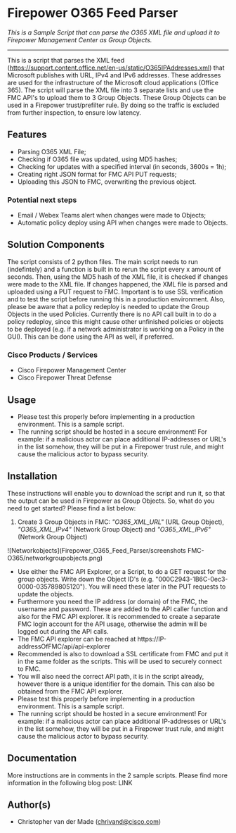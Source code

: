 # Firepower O365 Feed Parser

_This is a Sample Script that can parse the O365 XML file and upload it to Firepower Management Center as Group Objects._

---

This is a script that parses the XML feed (https://support.content.office.net/en-us/static/O365IPAddresses.xml) that Microsoft publishes with URL, IPv4 and IPv6 addresses. These addresses are used for the infrastructure of the Microsoft cloud applications (Office 365). The script will parse the XML file into 3 separate lists and use the FMC API's to upload them to 3 Group Objects. These Group Objects can be used in a Firepower trust/prefilter rule. By doing so the traffic is excluded from further inspection, to ensure low latency. 

## Features

* Parsing O365 XML File;
* Checking if O365 file was updated, using MD5 hashes;
* Checking for updates with a specified interval (in seconds, 3600s = 1h);
* Creating right JSON format for FMC API PUT requests;
* Uploading this JSON to FMC, overwriting the previous object.

### Potential next steps

* Email / Webex Teams alert when changes were made to Objects;
* Automatic policy deploy using API when changes were made to Objects.


## Solution Components

The script consists of 2 python files. The main script needs to run (indefintely) and a function is built in to rerun the script every x amount of seconds. Then, using the MD5 hash of the XML file, it is checked if changes were made to the XML file. If changes happened, the XML file is parsed and uploaded using a PUT request to FMC. Important is to use SSL verification and to test the script before running this in a production environment. Also, please be aware that a policy redeploy is needed to update the Group Objects in the used Policies. Currently there is no API call built in to do a policy redeploy, since this might cause other unfinished policies or objects to be deployed (e.g. if a network administrator is working on a Policy in the GUI). This can be done using the API as well, if preferred. 

### Cisco Products / Services

* Cisco Firepower Management Center
* Cisco Firepower Threat Defense 


## Usage

* Please test this properly before implementing in a production environment. This is a sample script.
* The running script should be hosted in a secure environment! For example: if a malicious actor can place additional IP-addresses or URL's in the list somehow, they will be put in a Firepower trust rule, and might cause the malicious actor to bypass security.


## Installation

These instructions will enable you to download the script and run it, so that the output can be used in Firepower as Group Objects. So, what do you need to get started? Please find a list below:

1. Create 3 Group Objects in FMC: *"O365_XML_URL"* (URL Group Object), *"O365_XML_IPv4"* (Network Group Object) and *"O365_XML_IPv6"* (Network Group Object)

![Networkobjects](Firepower_O365_Feed_Parser/screenshots FMC-O365/networkgroupobjects.png)

* Use either the FMC API Explorer, or a Script, to do a GET request for the group objects. Write down the Object ID's (e.g. "000C2943-1B6C-0ec3-0000-035789805120"). You will need these later in the PUT requests to update the objects.
* Furthermore you need the IP address (or domain) of the FMC, the username and password. These are added to the API caller function and also for the FMC API explorer. It is recommended to create a separate FMC login account for the API usage, otherwise the admin will be logged out during the API calls. 
* The FMC API explorer can be reached at https://IP-addressOfFMC/api/api-explorer
* Recommended is also to download a SSL certificate from FMC and put it in the same folder as the scripts. This will be used to securely connect to FMC.
* You will also need the correct API path, it is in the script already, however there is a unique identifier for the domain. This can also be obtained from the FMC API explorer.
* Please test this properly before implementing in a production environment. This is a sample script.
* The running script should be hosted in a secure environment! For example: if a malicious actor can place additional IP-addresses or URL's in the list somehow, they will be put in a Firepower trust rule, and might cause the malicious actor to bypass security.


## Documentation

More instructions are in comments in the 2 sample scripts. Please find more information in the following blog post: LINK


## Author(s)

* Christopher van der Made (chrivand@cisco.com)
